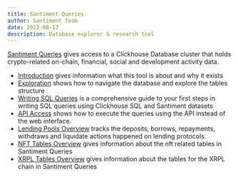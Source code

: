 ```yaml
---
title: Santiment Queries
author: Santiment Team
date: 2022-08-17
description: Database explorer & research tool
---
```


[Santiment Queries](https://app.santiment.net/queries) gives access to a Clickhouse Database cluster that holds crypto-related on-chain, financial, social and development activity data.


- [Introduction](/santiment-queries/introduction) gives information what this tool is about and why it exists
- [Exploration](/santiment-queries/exploration) shows how to navigate the database and explore the tables structure
- [Writing SQL Queries](/santiment-queries/writing-sql-queries) is a comprehensive guide to your first steps in writing SQL queries using Clickhouse SQL and Santiment datasets
- [API Access](/santiment-queries/api-access) shows how to execute the queries using the API instead of the web interface.
- [Lending Pools Overview](/santiment-queries/liquidation/) tracks the deposits, borrows, repayments, withdraws and liquidate actions happened on lending protocols. 
- [NFT Tables Overview](/santiment-queries/nft-tables) gives information about the nft related tables in Santiment Queries
- [XRPL Tables Overview](santiment-queries/xrpl-tables) gives information about the tables for the XRPL chain in Santiment Queries
